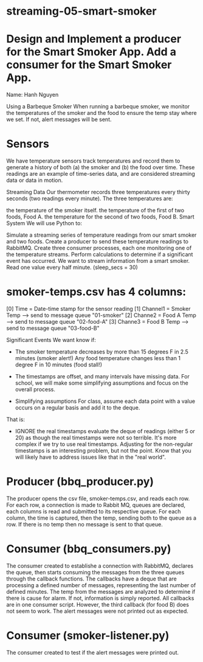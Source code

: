 # streaming-05-smart-smoker


# Design and Implement a producer for the Smart Smoker App. Add a consumer for the Smart Smoker App.

Name: Hanh Nguyen

Using a Barbeque Smoker When running a barbeque smoker, we monitor the temperatures of the smoker and the food to ensure the temp  stay where we set. If not, alert messages will be sent.


# Sensors
 We have temperature sensors track temperatures and record them to generate a history of both (a) the smoker and (b) the food over time. These readings are an example of time-series data, and are considered streaming data or data in motion.

Streaming Data Our thermometer records three temperatures every thirty seconds (two readings every minute). The three temperatures are:

the temperature of the smoker itself. the temperature of the first of two foods, Food A. the temperature for the second of two foods, Food B. Smart System We will use Python to:

Simulate a streaming series of temperature readings from our smart smoker and two foods. Create a producer to send these temperature readings to RabbitMQ. Create three consumer processes, each one monitoring one of the temperature streams. Perform calculations to determine if a significant event has occurred. We want to stream information from a smart smoker. Read one value every half minute. (sleep_secs = 30)

# smoker-temps.csv has 4 columns:

[0] Time = Date-time stamp for the sensor reading [1] Channel1 = Smoker Temp --> send to message queue "01-smoker" [2] Channe2 = Food A Temp --> send to message queue "02-food-A" [3] Channe3 = Food B Temp --> send to message queue "03-food-B"

Significant Events We want know if:

* The smoker temperature decreases by more than 15 degrees F in 2.5 minutes (smoker alert!)
Any food temperature changes less than 1 degree F in 10 minutes (food stall!)
 
* The timestamps are offset, and many intervals have missing data. For school, we will make some simplifying assumptions and focus on the overall process.

* Simplifying assumptions For class, assume each data point with a value occurs on a regular basis and add it to the deque.

That is:

* IGNORE the real timestamps evaluate the deque of readings (either 5 or 20) as though the real timestamps were not so terrible. It's more complex if we try to use real timestamps. Adjusting for the non-regular timestamps is an interesting problem, but not the point. Know that you will likely have to address issues like that in the "real world".

# Producer (bbq_producer.py)

The producer opens the csv file, smoker-temps.csv, and reads each row. For each row, a connection is made to Rabbit MQ, queues are declared, each columns is read and submitted to its respective queue. For each column, the time is captured, then the temp, sending both to the queue as a row. If there is no temp then no message is sent to that queue.

# Consumer (bbq_consumers.py)
 The consumer created to establishe a connection with RabbitMQ, declares the queue, then starts consuming the messages from the three queues through the callback functions. The callbacks have a deque that are processing a defined number of messages, representing the last number of defined minutes. The temp from the messages are analyzed to determine if there is cause for alarm. If not, information is simply reported.
 All callbacks are in one consumer script. However, the third callback (for food B) does not seem to work. The alert messages were not printed out as expected.

# Consumer (smoker-listener.py)
 The consumer created to test if the alert messages were printed out. 